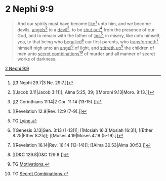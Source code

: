 # 2 Nephi 9:9

> And our spirits must have become <u>like</u>[^a] unto him, and we become devils, <u>angels</u>[^b] to a <u>devil</u>[^c], to be <u>shut out</u>[^d] from the presence of our God, and to remain with the father of <u>lies</u>[^e], in misery, like unto himself; yea, to that being who <u>beguiled</u>[^f] our first parents, who <u>transformeth</u>[^g] himself nigh unto an <u>angel</u>[^h] of light, and <u>stirreth up</u>[^i] the children of men unto <u>secret combinations</u>[^j] of murder and all manner of secret works of darkness.

[2 Nephi 9:9](https://www.churchofjesuschrist.org/study/scriptures/bofm/2-ne/9?lang=eng&id=p9#p9)


[^a]: [[3 Nephi 29.7|3 Ne. 29:7.]]
[^b]: [[Jacob 3.11|Jacob 3:11]]; Alma 5:25, 39; [[Moroni 9.13|Moro. 9:13.]]
[^c]: [[2 Corinthians 11.14|2 Cor. 11:14 (13-15).]]
[^d]: [[Revelation 12.9|Rev. 12:9 (7-9).]]
[^e]: TG [Lying.](https://www.churchofjesuschrist.org/study/scriptures/tg/lying?lang=eng)
[^f]: [[Genesis 3.13|Gen. 3:13 (1-13)]]; [[Mosiah 16.3|Mosiah 16:3]]; [[Ether 8.25|Ether 8:25]]; [[Moses 4.19|Moses 4:19 (5-19).]]
[^g]: [[Revelation 16.14|Rev. 16:14 (13-14)]]; [[Alma 30.53|Alma 30:53.]]
[^h]: [[D&C 129.8|D&C 129:8.]]
[^i]: TG [Motivations.](https://www.churchofjesuschrist.org/study/scriptures/tg/motivations?lang=eng)
[^j]: TG [Secret Combinations.](https://www.churchofjesuschrist.org/study/scriptures/tg/secret-combinations?lang=eng)
